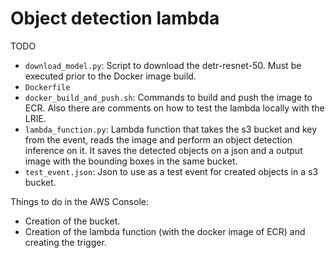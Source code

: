# Object detection lambda

TODO

- `download_model.py`: Script to download the detr-resnet-50. Must be executed prior to the Docker image build.
- `Dockerfile`
- `docker_build_and_push.sh`: Commands to build and push the image to ECR. Also there are comments on how to test the lambda locally with the LRIE.
- `lambda_function.py`: Lambda function that takes the s3 bucket and key from the event, reads the image and perform an object detection inference on it. It saves the detected objects on a json and a output image with the bounding boxes in the same bucket.
- `test_event.json`: Json to use as a test event for created objects in a s3 bucket.

Things to do in the AWS Console:

- Creation of the bucket.
- Creation of the lambda function (with the docker image of ECR) and creating the trigger.